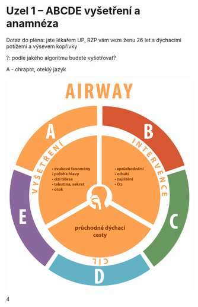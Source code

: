 <div class="w3-row">
<div class="w3-half w3-large">

# Uzel 1 – ABCDE vyšetření a anamnéza

Dotaz do pléna: jste lékařem UP, RZP vám veze ženu 26 let s dýchacími potížemi a výsevem kopřivky

?: podle jakého algoritmu budete vyšetřovat? 

<span class="w3-orange w3-xlarge w3-padding w3-margin">
A - chrapot, oteklý jazyk</span>

</div>
<div class="w3-half">

![slide_4_schema_abcdeV2_Airway](slide_4_schema_abcdeV2_Airway.jpg)


</div>
</div>

<div class="w3-center">4</div>